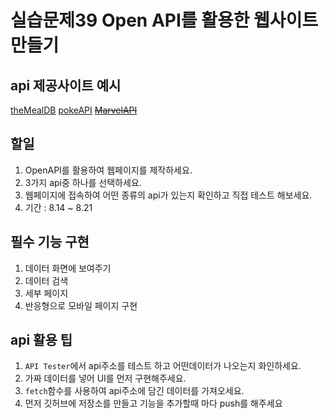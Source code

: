 # 실습문제39 Open API를 활용한 웹사이트 만들기

## api 제공사이트 예시

[theMealDB](https://www.themealdb.com/api.php)
[pokeAPI](https://pokeapi.co/)
~~[MarvelAPI](https://developer.marvel.com/)~~

## 할일

1. OpenAPI를 활용하여 웹페이지를 제작하세요.
2. 3가지 api중 하나를 선택하세요.
3. 웹페이지에 접속하여 어떤 종류의 api가 있는지 확인하고 직접 테스트 해보세요.
4. 기간 : 8.14 ~ 8.21

## 필수 기능 구현

1. 데이터 화면에 보여주기
2. 데이터 검색
3. 세부 페이지
4. 반응형으로 모바일 페이지 구현

## api 활용 팁

1. `API Tester`에서 api주소를 테스트 하고 어떤데이터가 나오는지 화인하세요.
2. 가짜 데이터를 넣어 UI를 먼저 구현해주세요.
3. `fetch`함수를 사용하여 api주소에 담긴 데이터를 가져오세요.
4. 먼저 깃허브에 저장소를 만들고 기능을 추가할때 마다 push를 해주세요
